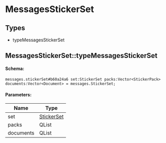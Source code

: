 # MessagesStickerSet

## Types

* typeMessagesStickerSet

## MessagesStickerSet::typeMessagesStickerSet

#### Schema:

`messages.stickerSet#b60a24a6 set:StickerSet packs:Vector<StickerPack> documents:Vector<Document> = messages.StickerSet;`

#### Parameters:

|Name|Type|
|----|----|
|set|[StickerSet](stickerset.md)|
|packs|QList<StickerPack>|
|documents|QList<Document>|

